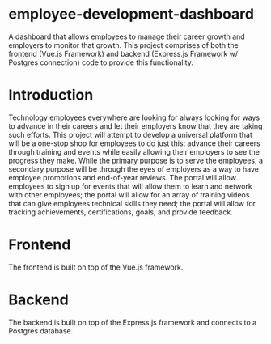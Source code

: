 # employee-development-dashboard
A dashboard that allows employees to manage their career growth and employers to monitor that growth. This project comprises of both the frontend (Vue.js Framework) and backend (Express.js Framework w/ Postgres connection) code to provide this functionality.

# Introduction
Technology employees everywhere are looking for always looking for ways to advance in their careers and let their employers know that they are taking such efforts. This project will attempt to develop a universal platform that will be a one-stop shop for employees to do just this: advance their careers through training and events while easily allowing their employers to see the progress they make. While the primary purpose is to serve the employees, a secondary purpose will be through the eyes of employers as a way to have employee promotions and end-of-year reviews. The portal will allow employees to sign up for events that will allow them to learn and network with other employees; the portal will allow for an array of training videos that can give employees technical skills they need; the portal will allow for tracking achievements, certifications, goals, and provide feedback.

# Frontend
The frontend is built on top of the Vue.js framework.

# Backend
The backend is built on top of the Express.js framework and connects to a Postgres database.
